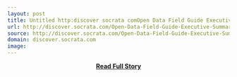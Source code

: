 ```yaml
---
layout: post
title: Untitled http:discover socrata comOpen Data Field Guide Executive Summary
url: http://discover.socrata.com/Open-Data-Field-Guide-Executive-Summary
source: http://discover.socrata.com/Open-Data-Field-Guide-Executive-Summary
domain: discover.socrata.com
image: 
---
```


<p></p>
<center><p><a href="http://discover.socrata.com/Open-Data-Field-Guide-Executive-Summary" style='padding:25px; font-sze:18px; font-weight: bold;'>Read Full Story</a></p></center>
